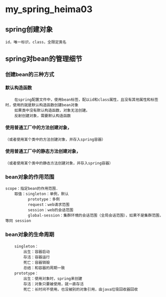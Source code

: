 # my_spring_heima03

## spring创建对象
    id，唯一标识，class，全限定类名
    
## spring对bean的管理细节
### 创建bean的三种方式
#### 默认构造函数
        在spring配置文件中，使用bean标签，配以id和class属性，且没有其他属性和标签时，使用的就是默认构造函数创建bean对象
        如果类中没有默认构造函数，对象无法创建。
        反射创建对象，需要默认构造函数
        
#### 使用普通工厂中的方法创建对象，
    （或者使用某个类中的方法创建对象，并存入spring容器）
#### 使用普通工厂中的静态方法创建对象，
    （或者使用某个类中的静态方法创建对象，并存入spring容器）

### bean对象的作用范围
    scope：指定bean的作用范围.
        取值：singleton：单例，默认
              prototype：多例
              request：web请求范围
              session：web的会话范围
              global-session：集群环境的会话范围（全局会话范围），如果不是集群范围，等同 session
        
### bean对象的生命周期
        singleton：
            出生：容器启动
            存活：容器运行
            死亡：容器销毁
            总结：和容器的周期一致
        prototype：
            出生：使用对象时，spring来创建
            存活：对象只要被使用，就一直存活
            死亡：长时间不使用，也没被别的对象引用，由java垃圾回收器回收
